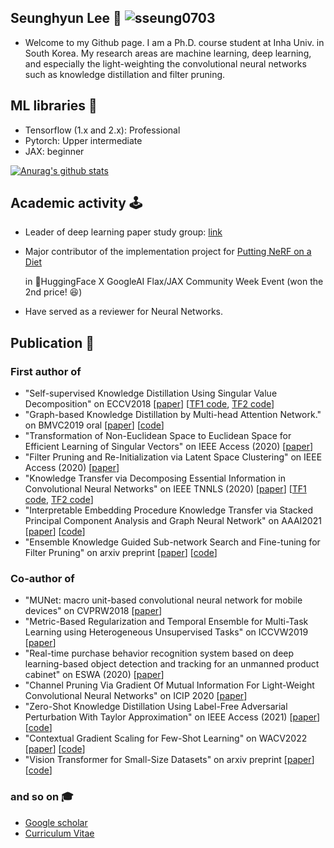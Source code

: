 ## Seunghyun Lee 👋 <img src="https://komarev.com/ghpvc/?username=sseung0703" alt="sseung0703" />
- Welcome to my Github page. I am a Ph.D. course student at Inha Univ. in South Korea. My research areas are machine learning, deep learning, and especially the light-weighting the convolutional neural networks such as knowledge distillation and filter pruning.</br>

## ML libraries 🧱
  - Tensorflow (1.x and 2.x): Professional
  - Pytorch: Upper intermediate
  - JAX: beginner
  
[![Anurag's github stats](https://github-readme-stats.vercel.app/api?username=sseung0703&hide=issues,contribs)](https://github.com/anuraghazra/github-readme-stats)

## Academic activity 🕹
  - Leader of deep learning paper study group: [link](https://trello.com/b/vCD6pP9t/paper-study)
  - Major contributor of the implementation project for [Putting NeRF on a Diet](https://github.com/codestella/putting-nerf-on-a-diet)
    
    in 🤗HuggingFace X GoogleAI Flax/JAX Community Week Event (won the 2nd price! 😆)
  - Have served as a reviewer for Neural Networks.
    
## Publication 📜
### First author of
  - "Self-supervised Knowledge Distillation Using Singular Value Decomposition" on ECCV2018 [[paper](https://openaccess.thecvf.com/content_ECCV_2018/html/SEUNG_HYUN_LEE_Self-supervised_Knowledge_Distillation_ECCV_2018_paper.html)] [[TF1 code](https://github.com/sseung0703/KD_methods_with_TF), [TF2 code](https://github.com/sseung0703/Knowledge_distillation_via_TF2.0)]
  - "Graph-based Knowledge Distillation by Multi-head Attention Network." on BMVC2019 oral [[paper](https://bmvc2019.org/wp-content/uploads/papers/0821-paper.pdf)] [[code](https://github.com/sseung0703/KD_methods_with_TF)]
  - "Transformation of Non-Euclidean Space to Euclidean Space for Efficient Learning of Singular Vectors" on IEEE Access (2020) [[paper](https://ieeexplore.ieee.org/document/9137281)]
  - "Filter Pruning and Re-Initialization via Latent Space Clustering" on IEEE Access (2020) [[paper](https://ieeexplore.ieee.org/abstract/document/9223765)]
  - "Knowledge Transfer via Decomposing Essential Information in Convolutional Neural Networks" on IEEE TNNLS (2020) [[paper](https://ieeexplore.ieee.org/document/9222552)] [[TF1 code](https://github.com/sseung0703/KD_methods_with_TF), [TF2 code](https://github.com/sseung0703/Knowledge_distillation_via_TF2.0)]
  - "Interpretable Embedding Procedure Knowledge Transfer via Stacked Principal Component Analysis and Graph Neural Network" on AAAI2021 [[paper](https://arxiv.org/abs/2104.13561)] [[code](https://github.com/sseung0703/IEPKT)]
  - "Ensemble Knowledge Guided Sub-network Search and Fine-tuning for Filter Pruning" on arxiv preprint [[paper](https://arxiv.org/abs/2203.02651)] [[code](https://github.com/sseung0703/EKG)] 


### Co-author of
  - "MUNet: macro unit-based convolutional neural network for mobile devices" on CVPRW2018 [[paper](https://openaccess.thecvf.com/content_cvpr_2018_workshops/w33/html/Kim_MUNet_Macro_Unit-Based_CVPR_2018_paper.html)]
  - "Metric-Based Regularization and Temporal Ensemble for Multi-Task Learning using Heterogeneous Unsupervised Tasks" on ICCVW2019 [[paper](https://ieeexplore.ieee.org/abstract/document/9022628)]
  - "Real-time purchase behavior recognition system based on deep learning-based object detection and tracking for an unmanned product cabinet" on ESWA (2020) [[paper](https://www.sciencedirect.com/science/article/pii/S0957417419307808)]
  - "Channel Pruning Via Gradient Of Mutual Information For Light-Weight Convolutional Neural Networks" on ICIP 2020 [[paper](https://ieeexplore.ieee.org/abstract/document/9190803)]
  - "Zero-Shot Knowledge Distillation Using Label-Free Adversarial Perturbation With Taylor Approximation" on IEEE Access (2021) [[paper](https://ieeexplore.ieee.org/abstract/document/9380328)] [[code](https://github.com/sseung0703/ACCESS_KD)]
  - "Contextual Gradient Scaling for Few-Shot Learning" on WACV2022 [[paper](https://openaccess.thecvf.com/content/WACV2022/html/Lee_Contextual_Gradient_Scaling_for_Few-Shot_Learning_WACV_2022_paper.html)] [[code](https://github.com/shlee625/CxGrad)]
  - "Vision Transformer for Small-Size Datasets" on arxiv preprint [[paper](https://arxiv.org/abs/2112.13492)] [[code](https://github.com/aanna0701/SPT_LSA_ViT)]
 
### and so on 🎓
  - [Google scholar](https://scholar.google.co.kr/citations?user=onGHuFsAAAAJ&hl=en)
  - [Curriculum Vitae](https://docs.google.com/document/d/e/2PACX-1vSyW0NjszxZd_hQAdyuykIQJwOx9GFWXsbXTLCx76AqyPSOBktd-Sg3QeH12wNoTzoxhuygTipTtvam/pub)
